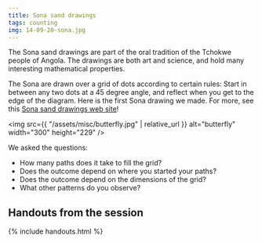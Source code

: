 ```yaml
---
title: Sona sand drawings
tags: counting
img: 14-09-20-sona.jpg
---
```


The Sona sand drawings are part of the oral tradition of the Tchokwe people of Angola. The drawings are both art and science, and hold many interesting mathematical properties.<!--more-->

The Sona are drawn over a grid of dots according to certain rules: Start in between any two dots at a 45 degree angle, and reflect when you get to the edge of the diagram. Here is the first Sona drawing we made. For more, see this <a href="http://www.africafederation.net/Tchokwe_Art.htm">Sona sand drawings web site</a>!

<img src={{ "/assets/misc/butterfly.jpg" | relative_url }} alt="butterfly" width="300" height="229" />

We asked the questions:

* How many paths does it take to fill the grid?
* Does the outcome depend on where you started your paths?
* Does the outcome depend on the dimensions of the grid?
* What other patterns do you observe?

## Handouts from the session

{% include handouts.html %}
